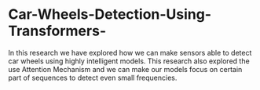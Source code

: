 # Car-Wheels-Detection-Using-Transformers-
In this research we have explored how we can make sensors able to detect car wheels using highly intelligent models. This research also explored the use Attention Mechanism and we can make our models focus on certain part of sequences to detect even small frequencies.
